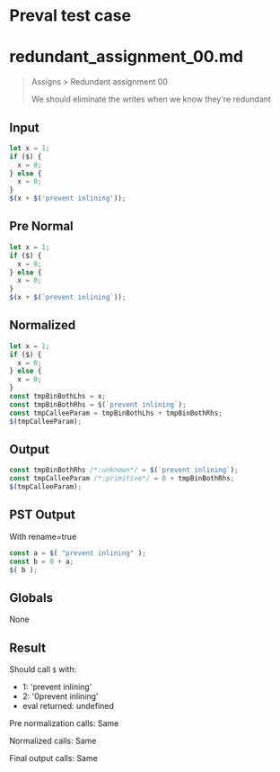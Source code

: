 # Preval test case

# redundant_assignment_00.md

> Assigns > Redundant assignment 00
>
> We should eliminate the writes when we know they're redundant

## Input

`````js filename=intro
let x = 1;
if ($) {
  x = 0;
} else {
  x = 0;
}
$(x + $('prevent inlining'));
`````

## Pre Normal


`````js filename=intro
let x = 1;
if ($) {
  x = 0;
} else {
  x = 0;
}
$(x + $(`prevent inlining`));
`````

## Normalized


`````js filename=intro
let x = 1;
if ($) {
  x = 0;
} else {
  x = 0;
}
const tmpBinBothLhs = x;
const tmpBinBothRhs = $(`prevent inlining`);
const tmpCalleeParam = tmpBinBothLhs + tmpBinBothRhs;
$(tmpCalleeParam);
`````

## Output


`````js filename=intro
const tmpBinBothRhs /*:unknown*/ = $(`prevent inlining`);
const tmpCalleeParam /*:primitive*/ = 0 + tmpBinBothRhs;
$(tmpCalleeParam);
`````

## PST Output

With rename=true

`````js filename=intro
const a = $( "prevent inlining" );
const b = 0 + a;
$( b );
`````

## Globals

None

## Result

Should call `$` with:
 - 1: 'prevent inlining'
 - 2: '0prevent inlining'
 - eval returned: undefined

Pre normalization calls: Same

Normalized calls: Same

Final output calls: Same
